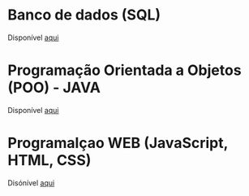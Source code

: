 # Banco de dados (SQL)

Disponível [aqui](https://github.com/thaisconto/Curso-ADS/tree/main/Bando_Dados)

# Programação Orientada a Objetos (POO) - JAVA

Disponível [aqui](https://github.com/thaisconto/Curso-ADS/tree/main/POO)

# Programalçao WEB (JavaScript, HTML, CSS)
Disónível [aqui](https://github.com/thaisconto/Curso-ADS/tree/main/JavaScript_Web)

